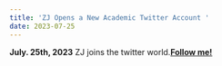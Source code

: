 ```yaml
---
title: 'ZJ Opens a New Academic Twitter Account '
date: 2023-07-25
---
```

<B>July. 25th, 2023</B> ZJ joins the twitter world.<a href="https://twitter.com/jiang_zhen16"><span style='color: $twitter-color;'><u><b>Follow me!</b></u></span></a>

